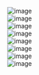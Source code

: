 ![image](https://user-images.githubusercontent.com/74223025/231105668-cf02187f-657b-468c-a3d7-e9572cecf6f7.png)<br>
![image](https://user-images.githubusercontent.com/74223025/231106319-7bcfe5e6-4c93-43b3-b0da-1beaf83f42b5.png)<br>
![image](https://user-images.githubusercontent.com/74223025/231106533-af9c7a85-fa94-4efb-932f-84cfa441700a.png)<br>
![image](https://user-images.githubusercontent.com/74223025/231106761-19b7b866-1c2f-41e2-ae55-3af029e8161b.png)<br>
![image](https://user-images.githubusercontent.com/74223025/231107182-13753c95-3cea-462e-bc3f-14343055a8ef.png)<br>
![image](https://user-images.githubusercontent.com/74223025/231107455-59b474ed-010a-4329-82d8-5e0f05473a89.png)<br>
![image](https://user-images.githubusercontent.com/74223025/231107563-8760455f-9856-4ed8-91e6-116220c10caa.png)<br>
![image](https://user-images.githubusercontent.com/74223025/231110869-04629da1-8821-4c29-9e7a-97990cf70b4d.png)<br>

